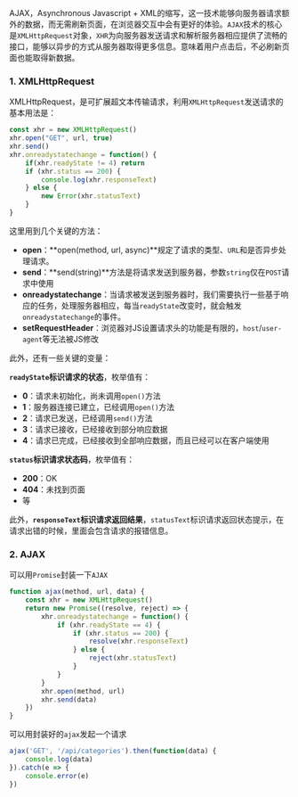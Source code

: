 <!-- ---
title: JS基础系列之封装Ajax请求
date: 2022-10-27
tags: JS基础系列
set: BaseJS
--- -->

AJAX，Asynchronous Javascript + XML的缩写，这一技术能够向服务器请求额外的数据，而无需刷新页面，在浏览器交互中会有更好的体验。`AJAX`技术的核心是`XMLHttpRequest`对象，`XHR`为向服务器发送请求和解析服务器相应提供了流畅的接口，能够以异步的方式从服务器取得更多信息。意味着用户点击后，不必刷新页面也能取得新数据。

### 1. XMLHttpRequest

XMLHttpRequest，是可扩展超文本传输请求，利用`XMLHttpRequest`发送请求的基本用法是：

```javascript
const xhr = new XMLHttpRequest()
xhr.open("GET", url, true)
xhr.send()
xhr.onreadystatechange = function() {
    if(xhr.readyState != 4) return 
    if (xhr.status == 200) {
        console.log(xhr.responseText)
    } else {
        new Error(xhr.statusText)
    }
}
```

这里用到几个关键的方法：

* **open**：**open(method, url, async)**规定了请求的类型、`URL`和是否异步处理请求。
* **send**：**send(string)**方法是将请求发送到服务器，参数`string`仅在`POST`请求中使用
* **onreadystatechange**：当请求被发送到服务器时，我们需要执行一些基于响应的任务，处理服务器相应，每当`readyState`改变时，就会触发`onreadystatechange`的事件。
* **setRequestHeader**：浏览器对JS设置请求头的功能是有限的，`host`/`user-agent`等无法被JS修改

此外，还有一些关键的变量：

**`readyState`标识请求的状态**，枚举值有：
* **0**：请求未初始化，尚未调用`open()`方法
* **1**：服务器连接已建立，已经调用`open()`方法
* **2**：请求已发送，已经调用`send()`方法
* **3**：请求已接收，已经接收到部分响应数据
* **4**：请求已完成，已经接收到全部响应数据，而且已经可以在客户端使用

**`status`标识请求状态码**，枚举值有：
* **200**：OK
* **404**：未找到页面
* 等

此外，**`responseText`标识请求返回结果**，`statusText`标识请求返回状态提示，在请求出错的时候，里面会包含请求的报错信息。

### 2. AJAX

可以用`Promise`封装一下`AJAX`

```javascript
function ajax(method, url, data) {
    const xhr = new XMLHttpRequest()
    return new Promise((resolve, reject) => {
        xhr.onreadystatechange = function() {
            if (xhr.readyState == 4) {
                if (xhr.status == 200) {
                    resolve(xhr.responseText)
                } else {
                    reject(xhr.statusText)
                }
            }
        }
        xhr.open(method, url)
        xhr.send(data)
    })
}
```

可以用封装好的`ajax`发起一个请求

```javascript
ajax('GET', '/api/categories').then(function(data) {
    console.log(data)
}).catch(e => {
    console.error(e)
})
```